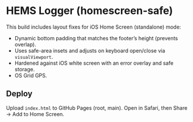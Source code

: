 # HEMS Logger (homescreen-safe)

This build includes layout fixes for iOS Home Screen (standalone) mode:
- Dynamic bottom padding that matches the footer’s height (prevents overlap).
- Uses safe-area insets and adjusts on keyboard open/close via `visualViewport`.
- Hardened against iOS white screen with an error overlay and safe storage.
- OS Grid GPS.

## Deploy
Upload `index.html` to GitHub Pages (root, main). Open in Safari, then Share → Add to Home Screen.
